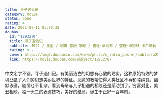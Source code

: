 ```yaml
---
title: 寻子遇仙记
category: movie
status: done
rating: 4
date: 2021-09-11 03:29:38
douban:
  id: "1293270"
  title: 寻子遇仙记
  subtitle: 1921 / 美国 / 剧情 喜剧 家庭 / 查理·卓别林 / 查理·卓别林 卡尔米勒
  rating: 9.2
  cover: https://img9.doubanio.com/view/photo/m_ratio_poster/public/p2506524685.jpg
  link: https://movie.douban.com/subject/1293270/
---
```


中文名字不错，寻子遇仙记。有美丽洁白的幻想有心酸的现实，这种原始特效的梦境凸显了人们的幻想美丽世界的特征。恶魔的教唆使得人类社区不再和睦纯良。幽默诙谐，剧情也不复杂，看到母亲与儿子相遇的桥段还是感动到了。穷富对比，美丑相映，独一无二的表演技巧，美好的结局，诞生于正好一百年前。